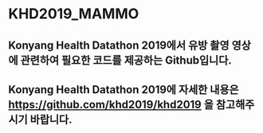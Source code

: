# KHD2019_MAMMO

## Konyang Health Datathon 2019에서 유방 촬영 영상에 관련하여 필요한 코드를 제공하는 Github입니다. 
## Konyang Health Datathon 2019에 자세한 내용은 https://github.com/khd2019/khd2019 을 참고해주시기 바랍니다.
